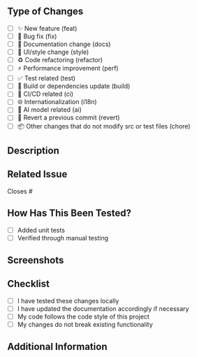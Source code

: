 ## Type of Changes

<!--- Please select one type below -->

- [ ] ✨ New feature (feat)
- [ ] 🐛 Bug fix (fix)
- [ ] 📝 Documentation change (docs)
- [ ] 💄 UI/style change (style)
- [ ] ♻️ Code refactoring (refactor)
- [ ] ⚡ Performance improvement (perf)
- [ ] ✅ Test related (test)
- [ ] 🔧 Build or dependencies update (build)
- [ ] 🔄 CI/CD related (ci)
- [ ] 🌐 Internationalization (i18n)
- [ ] 🧠 AI model related (ai)
- [ ] 🔄 Revert a previous commit (revert)
- [ ] 📦 Other changes that do not modify src or test files (chore)

## Description

<!--- Please describe the changes in this PR and the problem it solves -->

## Related Issue

<!--- If this PR closes an issue, please link the issue below -->

Closes #

## How Has This Been Tested?

<!--- Please describe how you tested your changes -->

- [ ] Added unit tests
- [ ] Verified through manual testing

## Screenshots

<!--- If applicable, add screenshots to help explain your changes -->

## Checklist

<!--- Go over all the following points before requesting a review -->

- [ ] I have tested these changes locally
- [ ] I have updated the documentation accordingly if necessary
- [ ] My code follows the code style of this project
- [ ] My changes do not break existing functionality

## Additional Information

<!--- Any other information that reviewers should know -->
